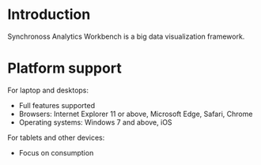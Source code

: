 # Introduction

Synchronoss Analytics Workbench is a big data visualization framework.

# Platform support

For laptop and desktops:
* Full features supported
* Browsers: Internet Explorer 11 or above, Microsoft Edge, Safari,
  Chrome
* Operating systems: Windows 7 and above, iOS

For tablets and other devices:
* Focus on consumption
